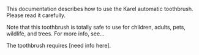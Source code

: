 This documentation describes how to use the Karel automatic toothbrush. Please read it carefully.

Note that this toothbrush is totally safe to use for children, adults, pets, wildlife, and trees. For more info, see...

The toothbrush requires [need info here].